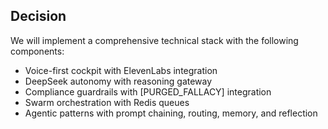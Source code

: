 ## Decision

We will implement a comprehensive technical stack with the following components:

- Voice-first cockpit with ElevenLabs integration
- DeepSeek autonomy with reasoning gateway
- Compliance guardrails with [PURGED_FALLACY] integration
- Swarm orchestration with Redis queues
- Agentic patterns with prompt chaining, routing, memory, and reflection
